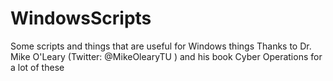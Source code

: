 # WindowsScripts
Some scripts and things that are useful for Windows things
Thanks to Dr. Mike O'Leary (Twitter: @MikeOlearyTU ) and his book Cyber Operations for a lot of these
